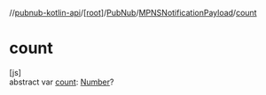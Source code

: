 //[pubnub-kotlin-api](../../../../index.md)/[[root]](../../index.md)/[PubNub](../index.md)/[MPNSNotificationPayload](index.md)/[count](count.md)

# count

[js]\
abstract var [count](count.md): [Number](https://kotlinlang.org/api/core/kotlin-stdlib/kotlin/-number/index.html)?
